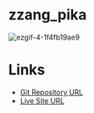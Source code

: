 # zzang_pika

![ezgif-4-1f4fb19ae9](https://user-images.githubusercontent.com/72699403/165102567-3f9e2d09-dc5c-4f06-b7b0-1c4b7a371f65.gif)

# Links
- [Git Repository URL](https://github.com/kyungeun-j/zzang_pika)
- [Live Site URL](https://zzang-pika.herokuapp.com/)
